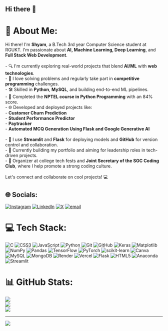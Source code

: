 ## Hi there 👋

<!--
**Shyam1719/Shyam1719** is a ✨ _special_ ✨ repository because its `README.md` (this file) appears on your GitHub profile.
-->
# 💫 About Me:
Hi there! I'm **Shyam**, a B.Tech 3rd year Computer Science student at RGUKT. I'm passionate about **AI, Machine Learning, Deep Learning**, and **Full Stack Web Development**. <br><br>- 🔍 I'm currently exploring real-world projects that blend **AI/ML** with **web technologies**.<br>- 🎯 I love solving problems and regularly take part in **competitive programming** challenges.<br>- 🛠️ Skilled in **Python**, **MySQL**, and building end-to-end ML pipelines.<br>- 🧠 Completed the **NPTEL course in Python Programming** with an 84% score.<br>- 🌐 Developed and deployed projects like:<br>  - **Customer Churn Prediction**<br>  - **Student Performance Predictor**<br>  - **Paytracker**<br>  - **Automated MCQ Generation Using Flask and Google Generative AI**<br>  <br>- 🧪 I use **Streamlit** and **Flask** for deploying models and **GitHub** for version control and collaboration.<br>- 🚀 Currently building my portfolio and aiming for leadership roles in tech-driven projects.<br>- 📌 Organizer at college tech fests and **Joint Secretary of the SGC Coding Club**, where I help promote a strong coding culture.<br><br>Let's connect and collaborate on cool projects! 💻<br>


## 🌐 Socials:
[![Instagram](https://img.shields.io/badge/Instagram-%23E4405F.svg?logo=Instagram&logoColor=white)](https://instagram.com/shyam._115) [![LinkedIn](https://img.shields.io/badge/LinkedIn-%230077B5.svg?logo=linkedin&logoColor=white)](https://linkedin.com/in/shyam-sirapurapu-8b4266280) [![X](https://img.shields.io/badge/X-black.svg?logo=X&logoColor=white)](https://x.com/ShyamSirapurapu) [![email](https://img.shields.io/badge/Email-D14836?logo=gmail&logoColor=white)](mailto:sirapurapushyam@gmail.com) 

# 💻 Tech Stack:
![C](https://img.shields.io/badge/c-%2300599C.svg?style=plastic&logo=c&logoColor=white) ![CSS3](https://img.shields.io/badge/css3-%231572B6.svg?style=plastic&logo=css3&logoColor=white) ![JavaScript](https://img.shields.io/badge/javascript-%23323330.svg?style=plastic&logo=javascript&logoColor=%23F7DF1E) ![Python](https://img.shields.io/badge/python-3670A0?style=plastic&logo=python&logoColor=ffdd54) ![Git](https://img.shields.io/badge/git-%23F05033.svg?style=plastic&logo=git&logoColor=white) ![GitHub](https://img.shields.io/badge/github-%23121011.svg?style=plastic&logo=github&logoColor=white) ![Keras](https://img.shields.io/badge/Keras-%23D00000.svg?style=plastic&logo=Keras&logoColor=white) ![Matplotlib](https://img.shields.io/badge/Matplotlib-%23ffffff.svg?style=plastic&logo=Matplotlib&logoColor=black) ![NumPy](https://img.shields.io/badge/numpy-%23013243.svg?style=plastic&logo=numpy&logoColor=white) ![Pandas](https://img.shields.io/badge/pandas-%23150458.svg?style=plastic&logo=pandas&logoColor=white) ![TensorFlow](https://img.shields.io/badge/TensorFlow-%23FF6F00.svg?style=plastic&logo=TensorFlow&logoColor=white) ![PyTorch](https://img.shields.io/badge/PyTorch-%23EE4C2C.svg?style=plastic&logo=PyTorch&logoColor=white) ![scikit-learn](https://img.shields.io/badge/scikit--learn-%23F7931E.svg?style=plastic&logo=scikit-learn&logoColor=white) ![Canva](https://img.shields.io/badge/Canva-%2300C4CC.svg?style=plastic&logo=Canva&logoColor=white) ![MySQL](https://img.shields.io/badge/mysql-4479A1.svg?style=plastic&logo=mysql&logoColor=white) ![MongoDB](https://img.shields.io/badge/MongoDB-%234ea94b.svg?style=plastic&logo=mongodb&logoColor=white) ![Render](https://img.shields.io/badge/Render-%46E3B7.svg?style=plastic&logo=render&logoColor=white) ![Vercel](https://img.shields.io/badge/vercel-%23000000.svg?style=plastic&logo=vercel&logoColor=white) ![Flask](https://img.shields.io/badge/flask-%23000.svg?style=plastic&logo=flask&logoColor=white) ![HTML5](https://img.shields.io/badge/html5-%23E34F26.svg?style=plastic&logo=html5&logoColor=white) ![Anaconda](https://img.shields.io/badge/Anaconda-%2344A833.svg?style=plastic&logo=anaconda&logoColor=white) ![Streamlit](https://img.shields.io/badge/Streamlit-%23FE4B4B.svg?style=plastic&logo=streamlit&logoColor=white)
# 📊 GitHub Stats:
![](https://github-readme-stats.vercel.app/api?username=Shyam1719&theme=dark&hide_border=false&include_all_commits=false&count_private=false)<br/>
![](https://nirzak-streak-stats.vercel.app/?user=Shyam1719&theme=dark&hide_border=false)<br/>
![](https://github-readme-stats.vercel.app/api/top-langs/?username=Shyam1719&theme=dark&hide_border=false&include_all_commits=false&count_private=false&layout=compact)

---
[![](https://visitcount.itsvg.in/api?id=Shyam1719&icon=0&color=0)](https://visitcount.itsvg.in)

<!-- Proudly created with GPRM ( https://gprm.itsvg.in ) -->
